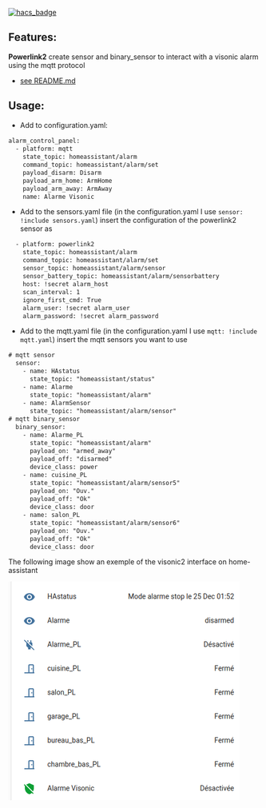 [![hacs_badge](https://img.shields.io/badge/HACS-Custom-orange.svg?style=for-the-badge)](https://github.com/custom-components/hacs)

## Features:

**Powerlink2** create sensor and binary_sensor to interact with a visonic alarm using the mqtt protocol

 - [see README.md](README.md) 

## Usage:

- Add to configuration.yaml:

```
alarm_control_panel:
  - platform: mqtt
    state_topic: homeassistant/alarm
    command_topic: homeassistant/alarm/set
    payload_disarm: Disarm
    payload_arm_home: ArmHome
    payload_arm_away: ArmAway
    name: Alarme Visonic
```

- Add to the sensors.yaml file (in the configuration.yaml I use `sensor: !include sensors.yaml`) insert the configuration of the powerlink2 sensor as

```
  - platform: powerlink2
    state_topic: homeassistant/alarm
    command_topic: homeassistant/alarm/set
    sensor_topic: homeassistant/alarm/sensor
    sensor_battery_topic: homeassistant/alarm/sensorbattery
    host: !secret alarm_host
    scan_interval: 1
    ignore_first_cmd: True
    alarm_user: !secret alarm_user
    alarm_password: !secret alarm_password
```

- Add to the mqtt.yaml file (in the configuration.yaml I use `mqtt: !include mqtt.yaml`) insert the mqtt sensors you want to use

```
# mqtt sensor
  sensor:
    - name: HAstatus 
      state_topic: "homeassistant/status"
    - name: Alarme
      state_topic: "homeassistant/alarm"
    - name: AlarmSensor 
      state_topic: "homeassistant/alarm/sensor"
# mqtt binary_sensor
  binary_sensor:
    - name: Alarme_PL
      state_topic: "homeassistant/alarm"
      payload_on: "armed_away"
      payload_off: "disarmed" 
      device_class: power 
    - name: cuisine_PL
      state_topic: "homeassistant/alarm/sensor5"
      payload_on: "Ouv."
      payload_off: "Ok"
      device_class: door
    - name: salon_PL
      state_topic: "homeassistant/alarm/sensor6"
      payload_on: "Ouv."
      payload_off: "Ok"
      device_class: door 
```

The following image show an exemple of the visonic2 interface on home-assistant

![HA_visonic2.png](HA_visonic2.png)




  
